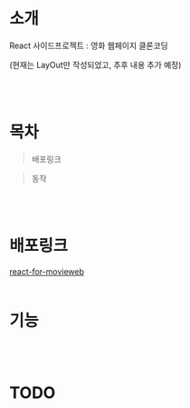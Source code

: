 # 소개

React 사이드프로젝트 : 영화 웹페이지 클론코딩

(현재는 LayOut만 작성되었고, 추후 내용 추가 예정)

<br><br>

# 목차

> 배포링크

> 동작

<br><br>

# 배포링크

[react-for-movieweb](https://uzleem.github.io/react-for-movieweb/)
<br><br>

# 기능

<br><br>

# TODO

<br><br>
